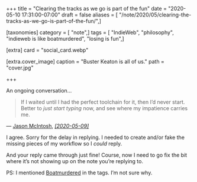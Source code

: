 +++
title = "Clearing the tracks as we go is part of the fun"
date = "2020-05-10 17:31:00-07:00"
draft = false
aliases = [ "/note/2020/05/clearing-the-tracks-as-we-go-is-part-of-the-fun/",]

[taxonomies]
category = [ "note",]
tags = [ "IndieWeb", "philosophy", "indieweb is like boatmurdered", "losing is fun",]

[extra]
card = "social_card.webp"

[extra.cover_image]
caption = "Buster Keaton is all of us."
path = "cover.jpg"

+++

An ongoing conversation…

<div class="u-in-reply-to h-cite">
  <blockquote>If I waited until I had the perfect toolchain for it, then I’d never start. Better to <em>just start typing</em> now, and see where my impatience carries me.</blockquote>
  <div class="attribution">—
      <a class="u-category h-card" href="https://jmac.org/">Jason McIntosh</a>,<cite>
      <a class="u-url" href="https://jmac.org/notes/oops-no-author.html">
        [<time class="dt-published">2020-05-09</time>]</a>
      </cite>
  </div>
</div>

I agree. Sorry for the delay in replying. I needed to create and/or fake
the missing pieces of my workflow so I *could* reply.

And your reply came through just fine! Course, now I need to go fix the
bit where it’s not showing up on the note you’re replying to.

[Boatmurdered]: https://lparchive.org/Dwarf-Fortress-Boatmurdered/Introduction/

<div class="admonition">

PS: I mentioned [Boatmurdered][] in the tags. I’m not sure why.

</div>